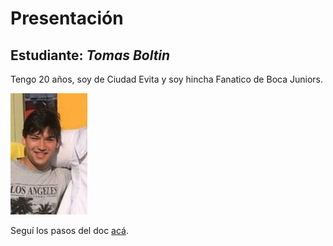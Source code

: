 # Presentación

## Estudiante: _Tomas Boltin_

Tengo 20 años, soy de Ciudad Evita y soy hincha Fanatico de Boca Juniors.

![mi foto](fotoPerfil.png)

Seguí los pasos del doc [acá](https://docs.google.com/document/d/e/2PACX-1vTNHQ5dzaVFhKPd4UxLOGhZa9Ix_bDgpyIftq4gqzz7674dHmHkcH2oH9TpQ_TsghZkiSPBoUm2ftzM/pub).
